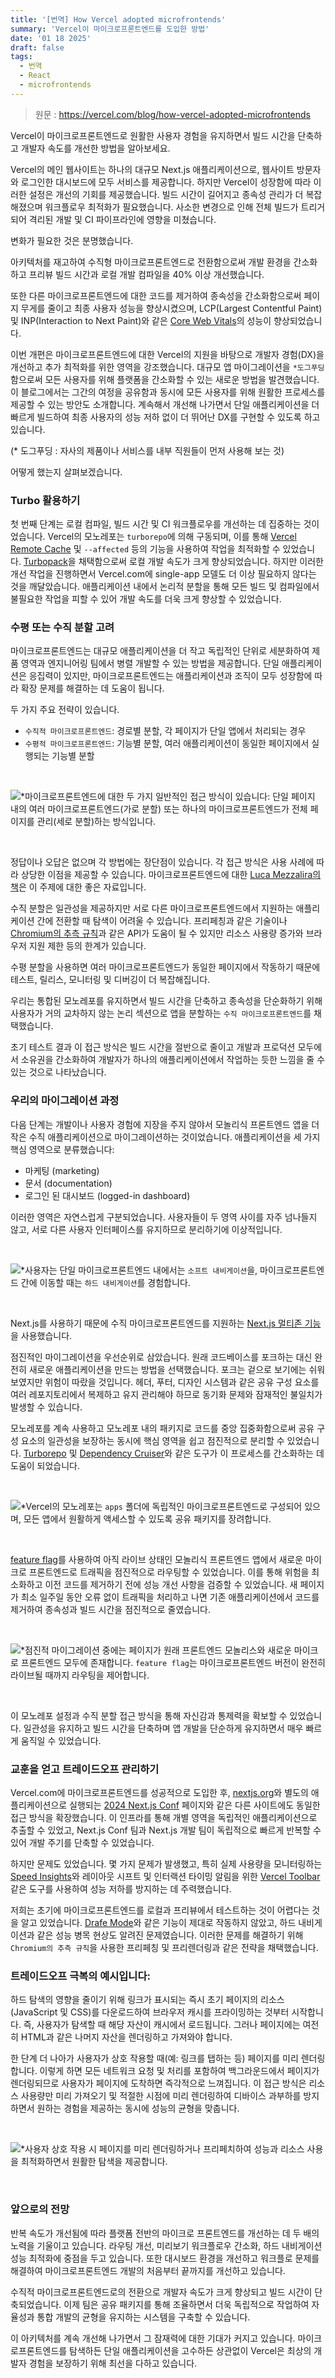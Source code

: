 ```yaml
---
title: '[번역] How Vercel adopted microfrontends'
summary: 'Vercel이 마이크로프론트엔드를 도입한 방법'
date: '01 18 2025'
draft: false
tags:
  - 번역
  - React
  - microfrontends
---
```


> 원문 : https://vercel.com/blog/how-vercel-adopted-microfrontends

Vercel이 마이크로프론트엔드로 원활한 사용자 경험을 유지하면서 빌드 시간을 단축하고 개발자 속도를 개선한 방법을 알아보세요.

Vercel의 메인 웹사이트는 하나의 대규모 Next.js 애플리케이션으로, 웹사이트 방문자와 로그인한 대시보드에 모두 서비스를 제공합니다. 하지만 Vercel이 성장함에 따라 이러한 설정은 개선의 기회를 제공했습니다. 빌드 시간이 길어지고 종속성 관리가 더 복잡해졌으며 워크플로우 최적화가 필요했습니다. 사소한 변경으로 인해 전체 빌드가 트리거되어 격리된 개발 및 CI 파이프라인에 영향을 미쳤습니다.

변화가 필요한 것은 분명했습니다.

아키텍처를 재고하여 수직형 마이크로프론트엔드로 전환함으로써 개발 환경을 간소화하고 프리뷰 빌드 시간과 로컬 개발 컴파일을 40% 이상 개선했습니다. 

또한 다른 마이크로프론트엔드에 대한 코드를 제거하여 종속성을 간소화함으로써 페이지 무게를 줄이고 최종 사용자 성능을 향상시켰으며, LCP(Largest Contentful Paint) 및 INP(Interaction to Next Paint)와 같은 [Core Web Vitals](https://vercel.com/blog/how-core-web-vitals-affect-seo)의 성능이 향상되었습니다.

이번 개편은 마이크로프론트엔드에 대한 Vercel의 지원을 바탕으로 개발자 경험(DX)을 개선하고 추가 최적화를 위한 영역을 강조했습니다. 대규모 앱 마이그레이션을 `*도그푸딩`함으로써 모든 사용자를 위해 플랫폼을 간소화할 수 있는 새로운 방법을 발견했습니다. 이 블로그에서는 그간의 여정을 공유함과 동시에 모든 사용자를 위해 원활한 프로세스를 제공할 수 있는 방안도 소개합니다. 계속해서 개선해 나가면서 단일 애플리케이션을 더 빠르게 빌드하여 최종 사용자의 성능 저하 없이 더 뛰어난 DX를 구현할 수 있도록 하고 있습니다.

(* 도그푸딩 : 자사의 제품이나 서비스를 내부 직원들이 먼저 사용해 보는 것)

어떻게 했는지 살펴보겠습니다.

### Turbo 활용하기

첫 번째 단계는 로컬 컴파일, 빌드 시간 및 CI 워크플로우를 개선하는 데 집중하는 것이었습니다. Vercel의 모노레포는 `turborepo`에 의해 구동되며, 이를 통해 [Vercel Remote Cache](https://vercel.com/docs/monorepos/remote-caching#vercel-remote-cache) 및 `--affected` 등의 기능을 사용하여 작업을 최적화할 수 있었습니다. [Turbopack](https://turbo.build/pack/docs)을 채택함으로써 로컬 개발 속도가 크게 향상되었습니다. 하지만 이러한 개선 작업을 진행하면서 Vercel.com에 single-app 모델도 더 이상 필요하지 않다는 것을 깨달았습니다. 애플리케이션 내에서 논리적 분할을 통해 모든 빌드 및 컴파일에서 불필요한 작업을 피할 수 있어 개발 속도를 더욱 크게 향상할 수 있었습니다.

### 수평 또는 수직 분할 고려

마이크로프론트엔드는 대규모 애플리케이션을 더 작고 독립적인 단위로 세분화하여 제품 영역과 엔지니어링 팀에서 병렬 개발할 수 있는 방법을 제공합니다. 단일 애플리케이션은 응집력이 있지만, 마이크로프론트엔드는 애플리케이션과 조직이 모두 성장함에 따라 확장 문제를 해결하는 데 도움이 됩니다. 

두 가지 주요 전략이 있습니다. 
- `수직적 마이크로프론트엔드`: 경로별 분할, 각 페이지가 단일 앱에서 처리되는 경우 
- `수평적 마이크로프론트엔드`: 기능별 분할, 여러 애플리케이션이 동일한 페이지에서 실행되는 기능별 분할

<br/>

![](https://i.imgur.com/DgbJUvq.png)*마이크로프론트엔드에 대한 두 가지 일반적인 접근 방식이 있습니다: 단일 페이지 내의 여러 마이크로프론트엔드(가로 분할) 또는 하나의 마이크로프론트엔드가 전체 페이지를 관리(세로 분할)하는 방식입니다.

<br/>

정답이나 오답은 없으며 각 방법에는 장단점이 있습니다. 각 접근 방식은 사용 사례에 따라 상당한 이점을 제공할 수 있습니다. 마이크로프론트엔드에 대한 [Luca Mezzalira의 책](https://www.buildingmicrofrontends.com/)은 이 주제에 대한 좋은 자료입니다. 

수직 분할은 일관성을 제공하지만 서로 다른 마이크로프론트엔드에서 지원하는 애플리케이션 간에 전환할 때 탐색이 어려울 수 있습니다. 프리페칭과 같은 기술이나 [Chromium의 추측 규칙](https://developer.chrome.com/docs/web-platform/prerender-pages)과 같은 API가 도움이 될 수 있지만 리소스 사용량 증가와 브라우저 지원 제한 등의 한계가 있습니다.

수평 분할을 사용하면 여러 마이크로프론트엔드가 동일한 페이지에서 작동하기 때문에 테스트, 릴리스, 모니터링 및 디버깅이 더 복잡해집니다. 

우리는 통합된 모노레포를 유지하면서 빌드 시간을 단축하고 종속성을 단순화하기 위해 사용자가 거의 교차하지 않는 논리 섹션으로 앱을 분할하는 `수직 마이크로프론트엔드`를 채택했습니다.

초기 테스트 결과 이 접근 방식은 빌드 시간을 절반으로 줄이고 개발과 프로덕션 모두에서 소유권을 간소화하여 개발자가 하나의 애플리케이션에서 작업하는 듯한 느낌을 줄 수 있는 것으로 나타났습니다.

### 우리의 마이그레이션 과정

다음 단계는 개발이나 사용자 경험에 지장을 주지 않야서 모놀리식 프론트엔드 앱을 더 작은 수직 애플리케이션으로 마이그레이션하는 것이었습니다. 애플리케이션을 세 가지 핵심 영역으로 분류했습니다:

- 마케팅 (marketing)
- 문서 (documentation)
- 로그인 된 대시보드 (logged-in dashboard)

이러한 영역은 자연스럽게 구분되었습니다. 사용자들이 두 영역 사이를 자주 넘나들지 않고, 서로 다른 사용자 인터페이스를 유지하므로 분리하기에 이상적입니다.

<br/>

![](https://i.imgur.com/9ww100U.png)*사용자는 단일 마이크로프론트엔드 내에서는 `소프트 내비게이션`을, 마이크로프론트엔드 간에 이동할 때는 `하드 내비게이션`를 경험합니다.

<br/>

Next.js를 사용하기 때문에 수직 마이크로프론트엔드를 지원하는 [Next.js 멀티존 기능](https://nextjs.org/docs/app/building-your-application/deploying/multi-zones)을 사용했습니다. 

점진적인 마이그레이션을 우선순위로 삼았습니다. 원래 코드베이스를 포크하는 대신 완전히 새로운 애플리케이션을 만드는 방법을 선택했습니다. 포크는 겉으로 보기에는 쉬워 보였지만 위험이 따랐을 것입니다. 헤더, 푸터, 디자인 시스템과 같은 공유 구성 요소를 여러 레포지토리에서 복제하고 유지 관리해야 하므로 동기화 문제와 잠재적인 불일치가 발생할 수 있습니다.

모노레포를 계속 사용하고 모노레포 내의 패키지로 코드를 중앙 집중화함으로써 공유 구성 요소의 일관성을 보장하는 동시에 핵심 영역을 쉽고 점진적으로 분리할 수 있었습니다. [Turborepo](https://turbo.build/repo/docs) 및 [Dependency Cruiser](https://github.com/sverweij/dependency-cruiser)와 같은 도구가 이 프로세스를 간소화하는 데 도움이 되었습니다.

<br/>

![](https://i.imgur.com/mKEEAGO.png)*Vercel의 모노레포는 `apps` 폴더에 독립적인 마이크로프론트엔드로 구성되어 있으며, 모든 앱에서 원활하게 액세스할 수 있도록 공유 패키지를 장려합니다.

<br/>

[feature flag](https://vercel.com/docs/workflow-collaboration/feature-flags)를 사용하여 아직 라이브 상태인 모놀리식 프론트엔드 앱에서 새로운 마이크로 프론트엔드로 트래픽을 점진적으로 라우팅할 수 있었습니다. 이를 통해 위험을 최소화하고 이전 코드를 제거하기 전에 성능 개선 사항을 검증할 수 있었습니다. 새 페이지가 최소 일주일 동안 오류 없이 트래픽을 처리하고 나면 기존 애플리케이션에서 코드를 제거하여 종속성과 빌드 시간을 점진적으로 줄였습니다.

<br/>

![](https://i.imgur.com/gLezysP.png)*점진적 마이그레이션 중에는 페이지가 원래 프론트엔드 모놀리스와 새로운 마이크로 프론트엔드 모두에 존재합니다. `feature flag`는 마이크로프론트엔드 버전이 완전히 라이브될 때까지 라우팅을 제어합니다.

<br/>

이 모노레포 설정과 수직 분할 접근 방식을 통해 자신감과 통제력을 확보할 수 있었습니다. 일관성을 유지하고 빌드 시간을 단축하며 앱 개발을 단순하게 유지하면서 매우 빠르게 움직일 수 있었습니다.

### 교훈을 얻고 트레이드오프 관리하기

Vercel.com에 마이크로프론트엔드를 성공적으로 도입한 후, [nextjs.org](https://nextjs.org/)와 별도의 애플리케이션으로 실행되는 [2024 Next.js Conf](https://nextjs.org/conf) 페이지와 같은 다른 사이트에도 동일한 접근 방식을 확장했습니다. 이 인프라를 통해 개별 영역을 독립적인 애플리케이션으로 추출할 수 있었고, Next.js Conf 팀과 Next.js 개발 팀이 독립적으로 빠르게 반복할 수 있어 개발 주기를 단축할 수 있었습니다.

하지만 문제도 있었습니다. 몇 가지 문제가 발생했고, 특히 실제 사용량을 모니터링하는 [Speed Insights](https://vercel.com/docs/speed-insights)와 레이아웃 시프트 및 인터랙션 타이밍 알림을 위한 [Vercel Toolbar](https://vercel.com/docs/workflow-collaboration/vercel-toolbar) 같은 도구를 사용하여 성능 저하를 방지하는 데 주력했습니다.

저희는 초기에 마이크로프론트엔드를 로컬과 프리뷰에서 테스트하는 것이 어렵다는 것을 알고 있었습니다. [Drafe Mode](https://vercel.com/docs/workflow-collaboration/draft-mode)와 같은 기능이 제대로 작동하지 않았고, 하드 내비게이션과 같은 성능 병목 현상도 알려진 문제였습니다. 이러한 문제를 해결하기 위해 `Chromium의 추측 규칙`을 사용한 프리페칭 및 프리렌더링과 같은 전략을 채택했습니다.

### 트레이드오프 극복의 예시입니다:

하드 탐색의 영향을 줄이기 위해 링크가 표시되는 즉시 초기 페이지의 리소스(JavaScript 및 CSS)를 다운로드하여 브라우저 캐시를 프라이밍하는 것부터 시작합니다. 즉, 사용자가 탐색할 때 해당 자산이 캐시에서 로드됩니다. 그러나 페이지에는 여전히 HTML과 같은 나머지 자산을 렌더링하고 가져와야 합니다.

한 단계 더 나아가 사용자가 상호 작용할 때(예: 링크를 탭하는 등) 페이지를 미리 렌더링합니다. 이렇게 하면 모든 네트워크 요청 및 처리를 포함하여 백그라운드에서 페이지가 렌더링되므로 사용자가 페이지에 도착하면 즉각적으로 느껴집니다. 이 접근 방식은 리소스 사용량만 미리 가져오기 및 적절한 시점에 미리 렌더링하여 디바이스 과부하를 방지하면서 원하는 경험을 제공하는 동시에 성능의 균형을 맞춥니다.

<br/>

![](https://i.imgur.com/XJ3eZJp.png)*사용자 상호 작용 시 페이지를 미리 렌더링하거나 프리페치하여 성능과 리소스 사용을 최적화하면서 원활한 탐색을 제공합니다.

<br/>

### 앞으로의 전망

반복 속도가 개선됨에 따라 플랫폼 전반의 마이크로 프론트엔드를 개선하는 데 두 배의 노력을 기울이고 있습니다. 라우팅 개선, 미리보기 워크플로우 간소화, 하드 내비게이션 성능 최적화에 중점을 두고 있습니다. 또한 대시보드 환경을 개선하고 워크플로 문제를 해결하여 마이크로프론트엔드 개발의 처음부터 끝까지를 개선하고 있습니다.

수직적 마이크로프론트엔드로의 전환으로 개발자 속도가 크게 향상되고 빌드 시간이 단축되었습니다. 이제 팀은 공유 패키지를 통해 조율하면서 더욱 독립적으로 작업하여 자율성과 통합 개발의 균형을 유지하는 시스템을 구축할 수 있습니다.

이 아키텍처를 계속 개선해 나가면서 그 잠재력에 대한 기대가 커지고 있습니다. 마이크로프론트엔드를 탐색하든 단일 애플리케이션을 고수하든 상관없이 Vercel은 최상의 개발자 경험을 보장하기 위해 최선을 다하고 있습니다.